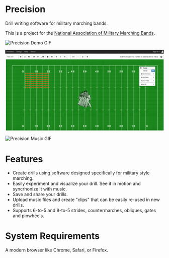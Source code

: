 # Precision
Drill writing software for military marching bands. 

This is a project for the [National Association of Military Marching Bands](HTTP://NAMMB.ORG).

![Precision Demo GIF](/public/Precision%20Speed%20Demo.gif?raw=true "Demo GIF")

![Precision Animation GIF](/public/precision%20animation%20demo.gif?raw=true "Animation GIF")

![Precision Music GIF](/public/precision%20music%20demo.gif?raw=true "Music GIF")


# Features
* Create drills using software designed specifically for military style marching.
* Easily experiment and visualize your drill. See it in motion and syncrhonize it with music.
* Save and share your drills.
* Upload music files and create "clips" that can be easily re-used in new drills.
* Supports 6-to-5 and 8-to-5 strides, countermarches, obliques, gates and pinwheels.


# System Requirements
A modern browser like Chrome, Safari, or Firefox.

